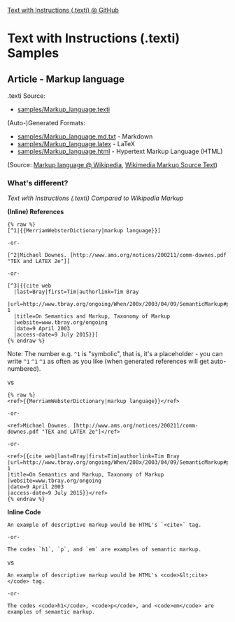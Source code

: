 [Text with Instructions (.texti) @ GitHub](https://github.com/texti)


# Text with Instructions (.texti) Samples


## Article - Markup language

.texti Source:

- [samples/Markup_language.texti](Markup_language.texti)

(Auto-)Generated Formats:

- [samples/Markup_language.md.txt](Markup_language.md.txt) - Markdown
- [samples/Markup_language.latex](Markup_language.latex) - LaTeX
- [samples/Markup_language.html](Markup_language.html) - Hypertext Markup Language (HTML)


(Source: [Markup language @ Wikipedia](https://en.wikipedia.org/wiki/Markup_language),
[Wikimedia Markup Source Text](https://en.wikipedia.org/w/index.php?title=Markup_language&action=raw))


### What's different?

_Text with Instructions (.texti) Compared to Wikipedia Markup_


**(Inline) References**

``` text
{% raw %}
[^1|{{MerriamWebsterDictionary|markup language}}]

-or-

[^2|Michael Downes. [http://www.ams.org/notices/200211/comm-downes.pdf "TEX and LATEX 2e"]]

-or-

[^3|{{cite web
  |last=Bray|first=Tim|authorlink=Tim Bray
  |url=http://www.tbray.org/ongoing/When/200x/2003/04/09/SemanticMarkup#p-1
  |title=On Semantics and Markup, Taxonomy of Markup
  |website=www.tbray.org/ongoing
  |date=9 April 2003
  |access-date=9 July 2015}}]
{% endraw %}
```

Note: The number e.g. `^1` is "symbolic", that is, it's a placeholder - you can write
`^1` `^1` `^1`
as often as you like (when generated references will get auto-numbered).


vs

``` text
{% raw %}
<ref>{{MerriamWebsterDictionary|markup language}}</ref>

-or-

<ref>Michael Downes. [http://www.ams.org/notices/200211/comm-downes.pdf "TEX and LATEX 2e"]</ref>

-or-

<ref>{{cite web|last=Bray|first=Tim|authorlink=Tim Bray
|url=http://www.tbray.org/ongoing/When/200x/2003/04/09/SemanticMarkup#p-1
|title=On Semantics and Markup, Taxonomy of Markup
|website=www.tbray.org/ongoing
|date=9 April 2003
|access-date=9 July 2015}}</ref>
{% endraw %}
```


**Inline Code**

``` text
An example of descriptive markup would be HTML's `<cite>` tag.

-or-

The codes `h1`, `p`, and `em` are examples of semantic markup.
```

vs

``` text
An example of descriptive markup would be HTML's <code>&lt;cite></code> tag.

-or-

The codes <code>h1</code>, <code>p</code>, and <code>em</code> are examples of semantic markup.
```
